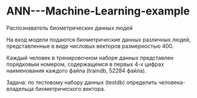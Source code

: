 # ANN---Machine-Learning-example
Распознаватель биометрических данных людей

На вход модели подаются биометрические данных различных людей, представленные в виде числовых векторов размерностью 400.

Каждый человек в тренировочном наборе данных представлен порядковым номером, содержащемся в первых 4-х цифрах наименования каждого файла (traindb, 52284 файла).

Задача: по тестовому набору данных (testdb) определить человека-владельца биометрического вектора.
